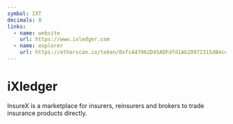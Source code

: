 ```yaml
---
symbol: IXT
decimals: 8
links:
  - name: website
    url: https://www.ixledger.com
  - name: explorer
    url: https://etherscan.io/token/0xfcA47962D45ADFdfd1Ab2D972315dB4ce7CCf094
---
```


# iXledger

InsureX is a marketplace for insurers, reinsurers and brokers to trade insurance products directly.
